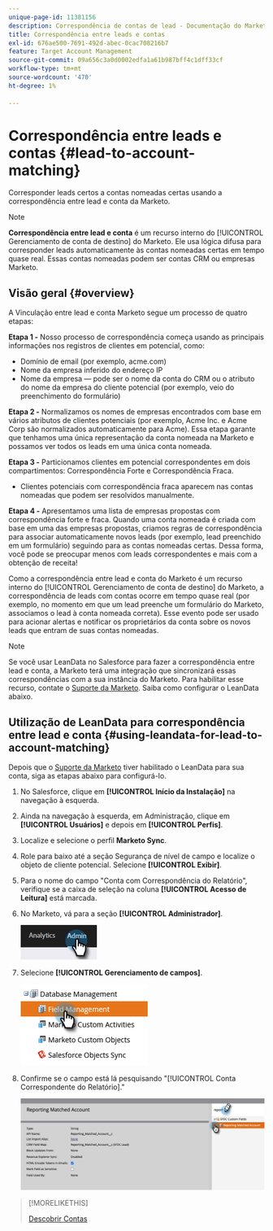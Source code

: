 ```yaml
---
unique-page-id: 11381156
description: Correspondência de contas de lead - Documentação do Marketo - Documentação do produto
title: Correspondência entre leads e contas
exl-id: 676ae500-7691-492d-abec-0cac708216b7
feature: Target Account Management
source-git-commit: 09a656c3a0d0002edfa1a61b987bff4c1dff33cf
workflow-type: tm+mt
source-wordcount: '470'
ht-degree: 1%

---
```


# Correspondência entre leads e contas {#lead-to-account-matching}

Corresponder leads certos a contas nomeadas certas usando a correspondência entre lead e conta da Marketo.

>[!NOTE]
>
>**Correspondência entre lead e conta** é um recurso interno do [!UICONTROL Gerenciamento de conta de destino] do Marketo. Ele usa lógica difusa para corresponder leads automaticamente às contas nomeadas certas em tempo quase real. Essas contas nomeadas podem ser contas CRM ou empresas Marketo.

## Visão geral {#overview}

A Vinculação entre lead e conta Marketo segue um processo de quatro etapas:

**Etapa 1 -** Nosso processo de correspondência começa usando as principais informações nos registros de clientes em potencial, como:

* Domínio de email (por exemplo, acme.com)
* Nome da empresa inferido do endereço IP
* Nome da empresa — pode ser o nome da conta do CRM ou o atributo do nome da empresa do cliente potencial (por exemplo, veio do preenchimento do formulário)

**Etapa 2 -** Normalizamos os nomes de empresas encontrados com base em vários atributos de clientes potenciais (por exemplo, Acme Inc. e Acme Corp são normalizados automaticamente para Acme). Essa etapa garante que tenhamos uma única representação da conta nomeada na Marketo e possamos ver todos os leads em uma única conta nomeada.

**Etapa 3 -** Particionamos clientes em potencial correspondentes em dois compartimentos: Correspondência Forte e Correspondência Fraca.

* Clientes potenciais com correspondência fraca aparecem nas contas nomeadas que podem ser resolvidos manualmente.

**Etapa 4 -** Apresentamos uma lista de empresas propostas com correspondência forte e fraca. Quando uma conta nomeada é criada com base em uma das empresas propostas, criamos regras de correspondência para associar automaticamente novos leads (por exemplo, lead preenchido em um formulário) seguindo para as contas nomeadas certas. Dessa forma, você pode se preocupar menos com leads correspondentes e mais com a obtenção de receita!

Como a correspondência entre lead e conta do Marketo é um recurso interno do [!UICONTROL Gerenciamento de conta de destino] do Marketo, a correspondência de leads com contas ocorre em tempo quase real (por exemplo, no momento em que um lead preenche um formulário do Marketo, associamos o lead à conta nomeada correta). Esse evento pode ser usado para acionar alertas e notificar os proprietários da conta sobre os novos leads que entram de suas contas nomeadas.

>[!NOTE]
>
>Se você usar LeanData no Salesforce para fazer a correspondência entre lead e conta, a Marketo terá uma integração que sincronizará essas correspondências com a sua instância do Marketo. Para habilitar esse recurso, contate o [Suporte da Marketo](https://nation.marketo.com/t5/Support/ct-p/Support). Saiba como configurar o LeanData abaixo.

## Utilização de LeanData para correspondência entre lead e conta {#using-leandata-for-lead-to-account-matching}

Depois que o [Suporte da Marketo](https://nation.marketo.com/t5/Support/ct-p/Support) tiver habilitado o LeanData para sua conta, siga as etapas abaixo para configurá-lo.

1. No Salesforce, clique em **[!UICONTROL Início da Instalação]** na navegação à esquerda.

1. Ainda na navegação à esquerda, em Administração, clique em **[!UICONTROL Usuários]** e depois em **[!UICONTROL Perfis]**.

1. Localize e selecione o perfil **Marketo Sync**.

1. Role para baixo até a seção Segurança de nível de campo e localize o objeto de cliente potencial. Selecione **[!UICONTROL Exibir]**.

1. Para o nome do campo &quot;Conta com Correspondência do Relatório&quot;, verifique se a caixa de seleção na coluna **[!UICONTROL Acesso de Leitura]** está marcada.

1. No Marketo, vá para a seção **[!UICONTROL Administrador]**.

   ![](assets/lead-to-account-matching-1.png)

1. Selecione **[!UICONTROL Gerenciamento de campos]**.

   ![](assets/lead-to-account-matching-2.png)

1. Confirme se o campo está lá pesquisando &quot;[!UICONTROL Conta Correspondente do Relatório].&quot;

   ![](assets/lead-to-account-matching-3.png)

>[!MORELIKETHIS]
>
>[Descobrir Contas](/help/marketo/product-docs/target-account-management/target/named-accounts/discover-accounts.md)
